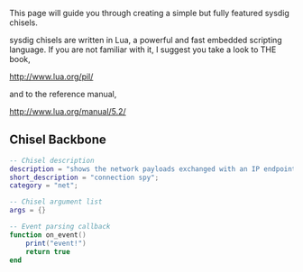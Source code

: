 This page will guide you through creating a simple but fully featured sysdig chisels.

sysdig chisels are written in Lua, a powerful and fast embedded scripting language. If you are not familiar with it, I suggest you take a look to THE book,

http://www.lua.org/pil/

and to the reference manual,

http://www.lua.org/manual/5.2/

## Chisel Backbone

```lua
-- Chisel description
description = "shows the network payloads exchanged with an IP endpoint";
short_description = "connection spy";
category = "net";

-- Chisel argument list
args = {}

-- Event parsing callback
function on_event()
	print("event!")
	return true
end
```